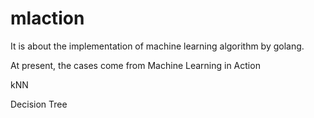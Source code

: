 # mlaction
It is about the implementation of machine learning algorithm by golang.

At present, the cases come from Machine Learning in Action

kNN

Decision Tree


